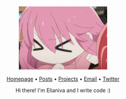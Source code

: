 <p align="center"><img width="240" src="bocchi-mumumu.gif" /></p>
<p align="center"><a href="https://elianiva.my.id">Homepage</a> • <a href="https://elianiva.my.id/posts">Posts</a> • <a href="https://elianiva.my.id/projects">Projects</a> • <a href="mailto:elianiva@protonmail.com">Email</a> • <a href="https://twitter.com/@elianiva_">Twitter</a></p>

<p align="center">Hi there! I'm Elianiva and I write code :)</p>
